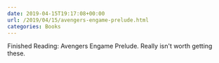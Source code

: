 ```yaml
---
date: 2019-04-15T19:17:08+00:00
url: /2019/04/15/avengers-engame-prelude.html
categories: Books
---
```

Finished Reading: Avengers Engame Prelude. Really isn't worth getting these.


